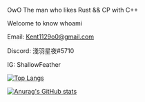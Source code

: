 OwO The man who likes Rust && CP with C++

Welcome to know whoami

Email: Kent1129o0@gmail.com

Discord: 淺羽星夜#5710

IG: ShallowFeather

[![Top Langs](https://github-readme-stats.vercel.app/api/top-langs/?username=ShallowFeather&hide=html,CSS,C,Makefile,CMake,Roff,Shell&show_icons=true&theme=radical)](https://github.com/anuraghazra/github-readme-stats)

[![Anurag's GitHub stats](https://github-readme-stats.vercel.app/api?username=ShallowFeather&show_icons=true&theme=radical)](https://github.com/anuraghazra/github-readme-stats)
